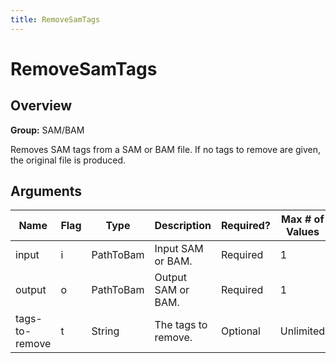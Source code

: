 ```yaml
---
title: RemoveSamTags
---
```


# RemoveSamTags

## Overview
**Group:** SAM/BAM

Removes SAM tags from a SAM or BAM file.  If no tags to remove are given, the original file is produced.

## Arguments

|Name|Flag|Type|Description|Required?|Max # of Values|Default Value(s)|
|----|----|----|-----------|---------|---------------|----------------|
|input|i|PathToBam|Input SAM or BAM.|Required|1||
|output|o|PathToBam|Output SAM or BAM.|Required|1||
|tags-to-remove|t|String|The tags to remove.|Optional|Unlimited||

